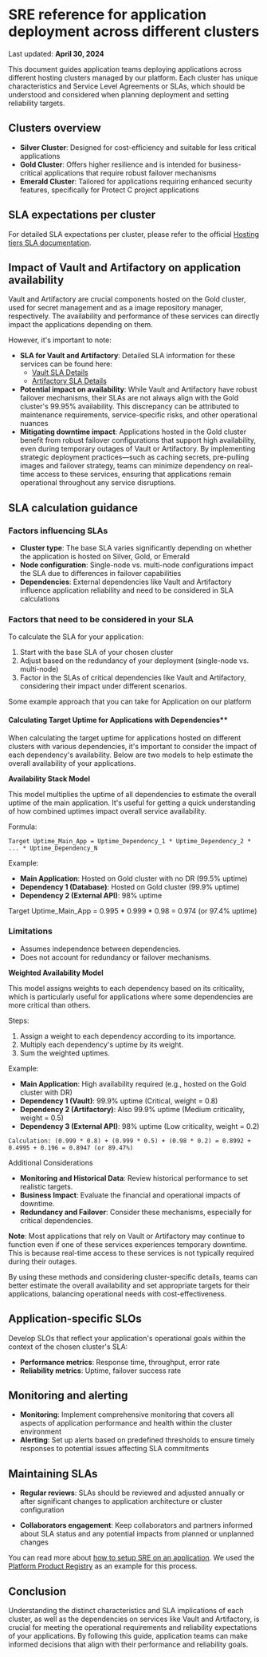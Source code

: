 # SRE reference for application deployment across different clusters
Last updated: **April 30, 2024**

This document guides application teams deploying applications across different hosting clusters managed by our platform. Each cluster has unique characteristics and Service Level Agreements or SLAs, which should be understood and considered when planning deployment and setting reliability targets.

## Clusters overview
- **Silver Cluster**: Designed for cost-efficiency and suitable for less critical applications
- **Gold Cluster**: Offers higher resilience and is intended for business-critical applications that require robust failover mechanisms
- **Emerald Cluster**: Tailored for applications requiring enhanced security features, specifically for Protect C project applications

## SLA expectations per cluster
For detailed SLA expectations per cluster, please refer to the official [Hosting tiers SLA documentation](https://digital.gov.bc.ca/technology/cloud/private/products-tools/hosting-tiers/).

## Impact of Vault and Artifactory on application availability
Vault and Artifactory are crucial components hosted on the Gold cluster, used for secret management and as a image repository manager, respectively. The availability and performance of these services can directly impact the applications depending on them. 

However, it's important to note:

- **SLA for Vault and Artifactory**: Detailed SLA information for these services can be found here:
  - [Vault SLA Details](https://digital.gov.bc.ca/technology/cloud/private/products-tools/vault/)
  - [Artifactory SLA Details](https://digital.gov.bc.ca/technology/cloud/private/products-tools/artifactory/)
- **Potential impact on availability**: While Vault and Artifactory have robust failover mechanisms, their SLAs are not always align with the Gold cluster's 99.95% availability. This discrepancy can be attributed to maintenance requirements, service-specific risks, and other operational nuances
- **Mitigating downtime impact**: Applications hosted in the Gold cluster benefit from robust failover configurations that support high availability, even during temporary outages of Vault or Artifactory. By implementing strategic deployment practices—such as caching secrets, pre-pulling images and failover strategy, teams can minimize dependency on real-time access to these services, ensuring that applications remain operational throughout any service disruptions.

## SLA calculation guidance

### Factors influencing SLAs
- **Cluster type**: The base SLA varies significantly depending on whether the application is hosted on Silver, Gold, or Emerald
- **Node configuration**: Single-node vs. multi-node configurations impact the SLA due to differences in failover capabilities
- **Dependencies**: External dependencies like Vault and Artifactory influence application reliability and need to be considered in SLA calculations

### Factors that need to be considered in your SLA
To calculate the SLA for your application:
1. Start with the base SLA of your chosen cluster
2. Adjust based on the redundancy of your deployment (single-node vs. multi-node)
3. Factor in the SLAs of critical dependencies like Vault and Artifactory, considering their impact under different scenarios.

Some example approach that you can take for Application on our platform
#### Calculating Target Uptime for Applications with Dependencies**

When calculating the target uptime for applications hosted on different clusters with various dependencies, it's important to consider the impact of each dependency's availability. Below are two models to help estimate the overall availability of your applications.

**Availability Stack Model**

This model multiplies the uptime of all dependencies to estimate the overall uptime of the main application. It's useful for getting a quick understanding of how combined uptimes impact overall service availability.

Formula:
```
Target Uptime_Main_App = Uptime_Dependency_1 * Uptime_Dependency_2 * ... * Uptime_Dependency_N
```

Example:
- **Main Application**: Hosted on Gold cluster with no DR (99.5% uptime)
- **Dependency 1 (Database)**: Hosted on Gold cluster (99.9% uptime)
- **Dependency 2 (External API)**: 98% uptime

Target Uptime_Main_App = 0.995 * 0.999 * 0.98 = 0.974 (or 97.4% uptime)

### Limitations
- Assumes independence between dependencies.
- Does not account for redundancy or failover mechanisms.

**Weighted Availability Model**

This model assigns weights to each dependency based on its criticality, which is particularly useful for applications where some dependencies are more critical than others.

Steps:
1. Assign a weight to each dependency according to its importance.
2. Multiply each dependency's uptime by its weight.
3. Sum the weighted uptimes.

Example:
- **Main Application**: High availability required (e.g., hosted on the Gold cluster with DR)
- **Dependency 1 (Vault)**: 99.9% uptime (Critical, weight = 0.8)
- **Dependency 2 (Artifactory)**: Also 99.9% uptime (Medium criticality, weight = 0.5)
- **Dependency 3 (External API)**: 98% uptime (Low criticality, weight = 0.2)

```
Calculation: (0.999 * 0.8) + (0.999 * 0.5) + (0.98 * 0.2) = 0.8992 + 0.4995 + 0.196 = 0.8947 (or 89.47%)
```
Additional Considerations
- **Monitoring and Historical Data**: Review historical performance to set realistic targets.
- **Business Impact**: Evaluate the financial and operational impacts of downtime.
- **Redundancy and Failover**: Consider these mechanisms, especially for critical dependencies.


**Note**: Most applications that rely on Vault or Artifactory may continue to function even if one of these services experiences temporary downtime. This is because real-time access to these services is not typically required during their outages.

By using these methods and considering cluster-specific details, teams can better estimate the overall availability and set appropriate targets for their applications, balancing operational needs with cost-effectiveness.

## Application-specific SLOs
Develop SLOs that reflect your application's operational goals within the context of the chosen cluster's SLA:
- **Performance metrics**: Response time, throughput, error rate
- **Reliability metrics**: Uptime, failover success rate

## Monitoring and alerting
- **Monitoring**: Implement comprehensive monitoring that covers all aspects of application performance and health within the cluster environment
- **Alerting**: Set up alerts based on predefined thresholds to ensure timely responses to potential issues affecting SLA commitments

## Maintaining SLAs
- **Regular reviews**: SLAs should be reviewed and adjusted annually or after significant changes to application architecture or cluster configuration

- **Collaborators engagement**: Keep collaborators and partners informed about SLA status and any potential impacts from planned or unplanned changes

You can read more about [how to setup SRE on an application](../app-monitoring/sre-guidelines-for-platform-shared-services.md). We used the [Platform Product Registry](https://registry.developer.gov.bc.ca/) as an example for this process.

## Conclusion
Understanding the distinct characteristics and SLA implications of each cluster, as well as the dependencies on services like Vault and Artifactory, is crucial for meeting the operational requirements and reliability expectations of your applications. By following this guide, application teams can make informed decisions that align with their performance and reliability goals.


